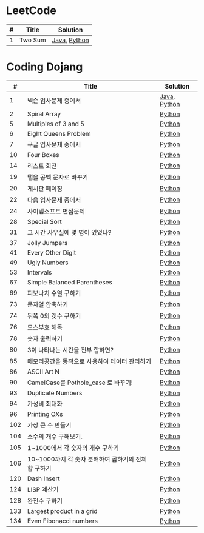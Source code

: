 LeetCode
=============
| # | Title | Solution |
|---| ----- | -------- |
|1|Two Sum|[Java](./java/src/leetcode/S1.java), [Python](./python/leetcode/S1.py)|


Coding Dojang
=============
| # | Title | Solution |
|---| ----- | -------- |
|1|넥슨 입사문제 중에서|[Java](./java/src/codingdojang/S1.java), [Python](./python/codingdojang/S1.py)|
|2|Spiral Array|[Python](./python/codingdojang/S2.py)|
|5|Multiples of 3 and 5|[Python](./python/codingdojang/S5.py)|
|6|Eight Queens Problem|[Python](./python/codingdojang/S6.py)|
|7|구글 입사문제 중에서|[Python](./python/codingdojang/S7.py)|
|10|Four Boxes|[Python](./python/codingdojang/S10.py)|
|14|리스트 회전|[Python](./python/codingdojang/S14.py)|
|19|탭을 공백 문자로 바꾸기|[Python](./python/codingdojang/S19.py)|
|20|게시판 페이징|[Python](./python/codingdojang/S20.py)|
|22|다음 입사문제 중에서|[Python](./python/codingdojang/S22.py)|
|24|사이냅소프트 면접문제|[Python](./python/codingdojang/S24.py)|
|28|Special Sort|[Python](./python/codingdojang/S28.py)|
|31|그 시간 사무실에 몇 명이 있었나?|[Python](./python/codingdojang/S31.py)|
|37|Jolly Jumpers|[Python](./python/codingdojang/S37.py)|
|41|Every Other Digit|[Python](./python/codingdojang/S41.py)|
|49|Ugly Numbers|[Python](./python/codingdojang/S49.py)|
|53|Intervals|[Python](./python/codingdojang/S53.py)|
|67|Simple Balanced Parentheses|[Python](./python/codingdojang/S67.py)|
|69|피보나치 수열 구하기|[Python](./python/codingdojang/S69.py)|
|73|문자열 압축하기|[Python](./python/codingdojang/S73.py)|
|74|뒤쪽 0의 갯수 구하기|[Python](./python/codingdojang/S74.py)|
|76|모스부호 해독|[Python](./python/codingdojang/S76.py)|
|78|숫자 출력하기|[Python](./python/codingdojang/S78.py)|
|80|3이 나타나는 시간을 전부 합하면?|[Python](./python/codingdojang/S80.py)|
|85|메모리공간을 동적으로 사용하여 데이터 관리하기|[Python](./python/codingdojang/S85.py)|
|86|ASCII Art N|[Python](./python/codingdojang/S86.py)|
|90|CamelCase를 Pothole_case 로 바꾸기!|[Python](./python/codingdojang/S90.py)|
|93|Duplicate Numbers|[Python](./python/codingdojang/S93.py)|
|94|가성비 최대화|[Python](./python/codingdojang/S94.py)|
|96|Printing OXs|[Python](./python/codingdojang/S96.py)|
|102|가장 큰 수 만들기|[Python](./python/codingdojang/S102.py)|
|104|소수의 개수 구해보기.|[Python](./python/codingdojang/S104.py)|
|105|1~1000에서 각 숫자의 개수 구하기|[Python](./python/codingdojang/S105.py)|
|106|10~1000까지 각 숫자 분해하여 곱하기의 전체 합 구하기|[Python](./python/codingdojang/S106.py)|
|120|Dash Insert|[Python](./python/codingdojang/S120.py)|
|124|LISP 계산기|[Python](./python/codingdojang/S124.py)|
|128|완전수 구하기|[Python](./python/codingdojang/S128.py)|
|133|Largest product in a grid|[Python](./python/codingdojang/S133.py)|
|134|Even Fibonacci numbers|[Python](./python/codingdojang/S134.py)|
